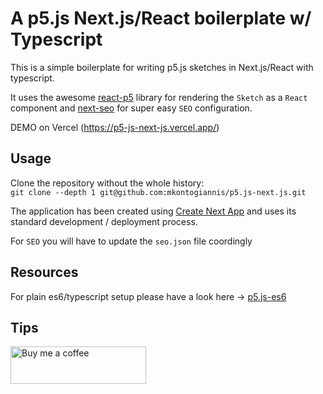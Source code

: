 # A p5.js Next.js/React boilerplate w/ Typescript

This is a simple boilerplate for writing p5.js sketches in Next.js/React with typescript.

It uses the awesome [react-p5](https://github.com/Gherciu/react-p5) library for rendering the `Sketch` as a `React` component and [next-seo](https://github.com/garmeeh/next-seo) for super easy `SEO` configuration.

DEMO on Vercel (https://p5-js-next-js.vercel.app/)

## Usage

Clone the repository without the whole history:<br />
`git clone --depth 1 git@github.com:mkontogiannis/p5.js-next.js.git`

The application has been created using [Create Next App](https://nextjs.org/docs/api-reference/create-next-app) and uses its standard development / deployment process.

For `SEO` you will have to update the `seo.json` file coordingly

## Resources

For plain es6/typescript setup please have a look here -> [p5.js-es6](https://github.com/mkontogiannis/p5.js-es6)

## Tips

[<img src="https://cdn.buymeacoffee.com/buttons/v2/default-blue.png" target="_blank" alt="Buy me a coffee" style="height: 60px !important;width: 217px !important;">](https://www.buymeacoffee.com/mkontogiannis)
